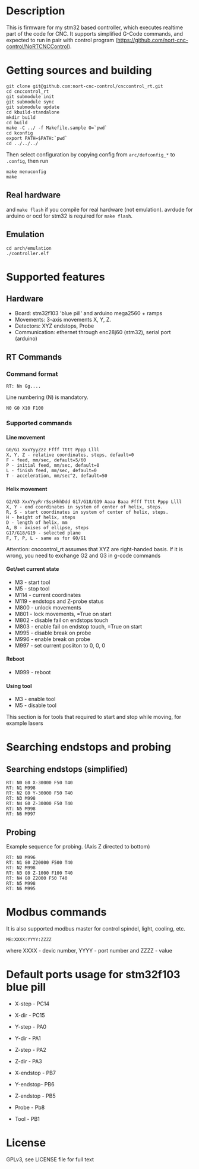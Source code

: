 # Description

This is firmware for my stm32 based controller, which executes realtime part of the code for CNC. It supports simplified G-Code commands, and expected to run in pair with control program (https://github.com/nort-cnc-control/NoRTCNCControl).

# Getting sources and building

```
git clone git@github.com:nort-cnc-control/cnccontrol_rt.git
cd cnccontrol_rt
git submodule init
git submodule sync
git submodule update
cd kbuild-standalone
mkdir build
cd build
make -C ../ -f Makefile.sample O=`pwd`
cd kconfig
export PATH=$PATH:`pwd`
cd ../../../
```
Then select configuration by copying config from `arc/defconfig_*` to `.config`, then run

```
make menuconfig
make
```
## Real hardware
and `make flash` if you compile for real hardware (not emulation). avrdude for arduino or ocd for stm32 is required for `make flash`.

## Emulation
```
cd arch/emulation
./controller.elf
```

# Supported features

## Hardware
- Board: stm32f103 'blue pill' and arduino mega2560 + ramps
- Movements: 3-axis movements X, Y, Z.
- Detectors: XYZ endstops, Probe
- Communication: ethernet through enc28j60 (stm32), serial port (arduino)


## RT Commands

### Command format

```
RT: Nn Gg....
```

Line numbering (N) is mandatory.

```
N0 G0 X10 F100
```

### Supported commands
#### Line movement
```
G0/G1 XxxYyyZzz Ffff Tttt Pppp Llll
X, Y, Z - relative coordinates, steps, default=0
F - feed, mm/sec, default=5/60
P - initial feed, mm/sec, default=0
L - finish feed, mm/sec, default=0
T - acceleration, mm/sec^2, default=50
```

#### Helix movement
```
G2/G3 XxxYyyRrrSssHhhDdd G17/G18/G19 Aaaa Baaa Ffff Tttt Pppp Llll
X, Y - end coordinates in system of center of helix, steps.
R, S - start coordinates in system of center of helix, steps.
H - height of helix, steps
D - length of helix, mm
A, B - axises of ellipse, steps
G17/G18/G19 - selected plane
F, T, P, L - same as for G0/G1
```

Attention: cnccontrol_rt assumes that XYZ are right-handed basis. If it is wrong, you need to exchange G2 and G3 in g-code commands

#### Get/set current state

- M3   - start tool
- M5   - stop tool
- M114 - current coordinates
- M119 - endstops and Z-probe status
- M800 - unlock movements
- M801 - lock movements, =True on start
- M802 - disable fail on endstops touch
- M803 - enable fail on endstop touch, =True on start
- M995 - disable break on probe
- M996 - enable break on probe
- M997 - set current posiiton to 0, 0, 0

#### Reboot

- M999 - reboot

#### Using tool

- M3 - enable tool
- M5 - disable tool

This section is for tools that required to start and stop while moving, for example lasers

# Searching endstops and probing

## Searching endstops (simplified)

```
RT: N0 G0 X-30000 F50 T40
RT: N1 M998
RT: N2 G0 Y-30000 F50 T40
RT: N3 M998
RT: N4 G0 Z-30000 F50 T40
RT: N5 M998
RT: N6 M997
```

## Probing

Example sequence for probing. (Axis Z directed to bottom)
```
RT: N0 M996
RT: N1 G0 Z20000 F500 T40
RT: N2 M998
RT: N3 G0 Z-1000 F100 T40
RT: N4 G0 Z2000 F50 T40
RT: N5 M998
RT: N6 M995
```

# Modbus commands

It is also supported modbus master for control spindel, light, cooling, etc.

```
MB:XXXX:YYYY:ZZZZ
```

where XXXX - devic number, YYYY - port number and ZZZZ - value

# Default ports usage for stm32f103 blue pill

- X-step - PC14
- X-dir - PC15
- Y-step - PA0
- Y-dir - PA1
- Z-step - PA2
- Z-dir - PA3
- X-endstop - PB7
- Y-endstop-  PB6
- Z-endstop - PB5

- Probe - Pb8
- Tool - PB1

# License

GPLv3, see LICENSE file for full text
